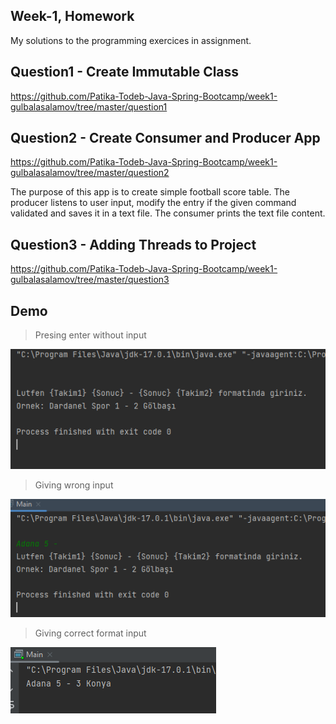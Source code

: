 ## Week-1, Homework 
My solutions to the programming exercices in assignment. 

## Question1 - Create Immutable Class

https://github.com/Patika-Todeb-Java-Spring-Bootcamp/week1-gulbalasalamov/tree/master/question1

## Question2 - Create Consumer and Producer App
https://github.com/Patika-Todeb-Java-Spring-Bootcamp/week1-gulbalasalamov/tree/master/question2

The purpose of this app is to create simple football score table. 
The producer listens to user input, modify the entry if the given command validated and saves it in a text file.
The consumer prints the text file content.

## Question3 - Adding Threads to Project

https://github.com/Patika-Todeb-Java-Spring-Bootcamp/week1-gulbalasalamov/tree/master/question3

## Demo
> Presing enter without input

![Intro Page](https://github.com/Patika-Todeb-Java-Spring-Bootcamp/week1-gulbalasalamov/blob/master/doc/1-scanner-enter.png)

> Giving wrong input 

![Intro Page](https://github.com/Patika-Todeb-Java-Spring-Bootcamp/week1-gulbalasalamov/blob/master/doc/2-scanner-eksik.png)

> Giving correct format input 

![Intro Page](https://github.com/Patika-Todeb-Java-Spring-Bootcamp/week1-gulbalasalamov/blob/master/doc/3-scanner-tam.png)




